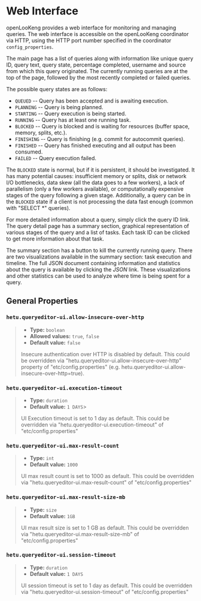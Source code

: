 
# Web Interface


openLooKeng provides a web interface for monitoring and managing queries. The web interface is accessible on the openLooKeng coordinator via HTTP, using the HTTP port number specified in the coordinator  `config_properties`.

The main page has a list of queries along with information like unique query ID, query text, query state, percentage completed, username and source from which this query originated. The currently running queries are at the top of the page, followed by the most recently completed or failed queries.

The possible query states are as follows:

-   `QUEUED` \-- Query has been accepted and is awaiting execution.
-   `PLANNING` \-- Query is being planned.
-   `STARTING` \-- Query execution is being started.
-   `RUNNING` \-- Query has at least one running task.
-   `BLOCKED` \-- Query is blocked and is waiting for resources (buffer space, memory, splits, etc.).
-   `FINISHING` \-- Query is finishing (e.g. commit for autocommit queries).
-   `FINISHED` \-- Query has finished executing and all output has been consumed.
-   `FAILED` \-- Query execution failed.

The `BLOCKED` state is normal, but if it is persistent, it should be investigated. It has many potential causes: insufficient memory or splits, disk or network I/O bottlenecks, data skew (all the data goes to a few workers), a lack of parallelism (only a few workers available), or computationally expensive stages of the query following a given stage.
Additionally, a query can be in the `BLOCKED` state if a client is not processing the data fast enough (common with \"SELECT \*\" queries).

For more detailed information about a query, simply click the query ID link. The query detail page has a summary section, graphical representation of various stages of the query and a list of tasks. Each task ID can be clicked to get more information about that task.

The summary section has a button to kill the currently running query. There are two visualizations available in the summary section: task execution and timeline. The full JSON document containing information
and statistics about the query is available by clicking the *JSON* link. These visualizations and other statistics can be used to analyze where time is being spent for a query.

## General Properties

### `hetu.queryeditor-ui.allow-insecure-over-http`

> -   **Type:** `boolean`
> -   **Allowed values:** `true`, `false`
> -   **Default value:** `false`
>
> Insecure authentication over HTTP is disabled by default. This could be overridden via "hetu.queryeditor-ui.allow-insecure-over-http" property of "etc/config.properties" (e.g. hetu.queryeditor-ui.allow-insecure-over-http=true).

### `hetu.queryeditor-ui.execution-timeout`

> -   **Type:** `duration`
> -   **Default value:** `1 DAYS`>
>
> UI Execution timeout is set to 1 day as default. This could be overridden via "hetu.queryeditor-ui.execution-timeout" of "etc/config.properties"

### `hetu.queryeditor-ui.max-result-count`

> - **Type:** `int`
> - **Default value:** `1000`
>
> UI max result count is set to 1000 as default. This could be overridden via "hetu.queryeditor-ui.max-result-count" of "etc/config.properties"

### `hetu.queryeditor-ui.max-result-size-mb`

>- **Type:** `size`
>- **Default value:** `1GB`
>
> UI max result size is set to 1 GB as default. This could be overridden via "hetu.queryeditor-ui.max-result-size-mb" of "etc/config.properties"

### `hetu.queryeditor-ui.session-timeout`

> -   **Type:** `duration`
> -   **Default value:** `1 DAYS`
>
> UI session timeout is set to 1 day as default. This could be overridden via "hetu.queryeditor-ui.session-timeout" of "etc/config.properties"